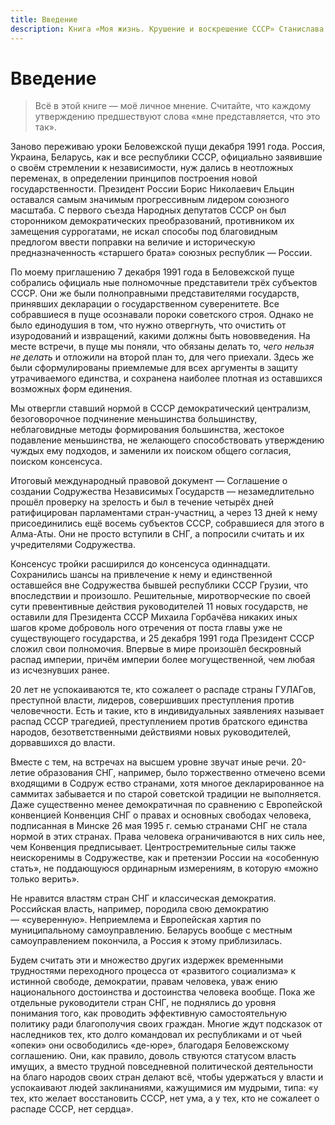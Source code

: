 ```yaml
---
title: Введение
description: Книга «Моя жизнь. Крушение и воскрешение СССР» Станислава Шушкевича. Введение
---
```


# Введение

>Всё в этой книге — моё личное мнение. Считайте, что каждому утверждению предшествуют слова «мне представляется, что это так».

Заново переживаю уроки Беловежской пущи декабря 1991 года. Россия, Украина, Беларусь, как и все республики СССР, официально заявившие о своём стремлении к независимости, нуж дались в неотложных переменах, в определении принципов построения новой государственности. Президент России Борис Николаевич Ельцин оставался самым значимым прогрессивным лидером союзного масштаба. С первого съезда Народных депутатов СССР он был сторонником демократических преобразований, противником их замещения суррогатами, не искал способы под благовидным предлогом ввести поправки на величие и историческую предназначенность «старшего брата» союзных республик — России.

По моему приглашению 7 декабря 1991 года в Беловежской пуще собрались официаль ные полномочные представители трёх субъектов СССР. Они же были полноправными представителями государств, принявших декларации о государственном суверенитете. Все собравшиеся в пуще осознавали пороки советского строя. Однако не было единодушия в том, что нужно отвергнуть, что очистить от изуродований и извращений, какими должны быть нововведения. На месте встречи, в пуще мы поняли, что обязаны делать то, *чего нельзя не делать* и отложили на второй план то, для чего приехали. Здесь же были сформулированы приемлемые для всех аргументы в защиту утрачиваемого единства, и сохранена наиболее плотная из оставшихся возможных форм единения.

Мы отвергли ставший нормой в СССР демократический централизм, безоговорочное подчинение меньшинства большинству, неблаговидные методы формирования большинства, жестокое подавление меньшинства, не желающего способствовать утверждению чуждых ему подходов, и заменили их поиском общего согласия, поиском консенсуса.

Итоговый международный правовой документ — Соглашение о создании Содружества Независимых Государств — незамедлительно прошёл проверку на зрелость и был в течение четырёх дней ратифицирован парламентами стран-участниц, а через 13 дней к нему присоединились ещё восемь субъектов СССР, собравшиеся для этого в Алма-Аты. Они не просто вступили в СНГ, а попросили считать и их учредителями Содружества.

Консенсус тройки расширился до консенсуса одиннадцати. Сохранились шансы на привлечение к нему и единственной оставшейся вне Содружества бывшей республики СССР Грузии, что впоследствии и произошло. Решительные, миротворческие по своей сути превентивные действия руководителей 11 новых государств, не оставили для Президента СССР Михаила Горбачёва никаких иных шагов кроме доброволь ного отречения от поста главы уже не существующего государства, и 25 декабря 1991 года Президент СССР сложил свои полномочия. Впервые в мире произошёл бескровный распад империи, причём империи более могущественной, чем любая из исчезнувших ранее.

20 лет не успокаиваются те, кто сожалеет о распаде страны ГУЛАГов, преступной власти, лидеров, совершивших преступления против человечности. Есть и такие, кто в индивидуальных заявлениях называет распад СССР трагедией, преступлением против братского единства народов, безответственными действиями новых руководителей, дорвавшихся до власти.

Вместе с тем, на встречах на высшем уровне звучат иные речи. 20-летие образования СНГ, например, было торжественно отмечено всеми входящими в Содруж ество странами, хотя многое декларированное на саммитах забывается и по старой советской традиции не выполняется. Даже существенно менее демократичная по сравнению с Европейской конвенцией Конвенция СНГ о правах и основных свободах человека, подписанная в Минске 26 мая 1995 г. семью странами СНГ не стала нормой в этих странах. Права человека ограничиваются в них силь нее, чем Конвенция предписывает. Центростремительные силы также неискоренимы в Содружестве, как и претензии России на «особенную стать», не поддающуюся ординарным измерениям, в которую «можно только верить».

Не нравится властям стран СНГ и классическая демократия. Российская власть, например, породила свою демократию — «суверенную». Неприемлема и Европейская хартия по муниципальному самоуправлению. Беларусь вообще с местным самоуправлением покончила, а Россия к этому приблизилась.

Будем считать эти и множество других издержек временными трудностями переходного процесса от «развитого социализма» к истинной свободе, демократии, правам человека, уваж ению национального достоинства и достоинства человека вообще. Пока же отдельные руководители стран СНГ, не поднялись до уровня понимания того, как проводить эффективную самостоятельную политику ради благополучия своих граждан. Многие ждут подсказок от наследников тех, кто долго командовал их республиками и от чьей «опеки» они освободились «де-юре», благодаря Беловежскому соглашению. Они, как правило, доволь ствуются статусом власть имущих, а вместо трудной повседневной политической деятельности на благо народов своих стран делают всё, чтобы удержаться у власти и успокаивают людей заклинаниями, кажущимися им мудрыми, типа: «у тех, кто желает восстановить СССР, нет ума, а у тех, кто не сожалеет о распаде СССР, нет сердца».

